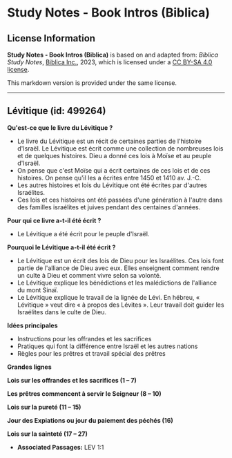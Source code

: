 # Study Notes - Book Intros (Biblica)

## License Information

**Study Notes - Book Intros (Biblica)** is based on and adapted from: _Biblica Study Notes_, [Biblica Inc.](https://www.biblica.com/), 2023, which is licensed under a [CC BY-SA 4.0 license](https://creativecommons.org/licenses/by-sa/4.0/legalcode.en).

This markdown version is provided under the same license.



--------------------------------

## Lévitique (id: 499264)

**Qu'est\-ce que le livre du Lévitique ?**

* Le livre du Lévitique est un récit de certaines parties de l'histoire d'Israël. Le Lévitique est écrit comme une collection de nombreuses lois et de quelques histoires. Dieu a donné ces lois à Moïse et au peuple d'Israël.
* On pense que c'est Moïse qui a écrit certaines de ces lois et de ces histoires. On pense qu'il les a écrites entre 1450 et 1410 av. J.\-C.
* Les autres histoires et lois du Lévitique ont été écrites par d'autres Israélites.
* Ces lois et ces histoires ont été passées d'une génération à l'autre dans des familles israélites et juives pendant des centaines d'années.

**Pour qui ce livre a\-t\-il été écrit ?**

* Le Lévitique a été écrit pour le peuple d'Israël.

**Pourquoi le Lévitique a\-t\-il été écrit ?**

* Le Lévitique est un écrit des lois de Dieu pour les Israélites. Ces lois font partie de l'alliance de Dieu avec eux. Elles enseignent comment rendre un culte à Dieu et comment vivre selon sa volonté.
* Le Lévitique explique les bénédictions et les malédictions de l'alliance du mont Sinaï.
* Le Lévitique explique le travail de la lignée de Lévi. En hébreu, « Lévitique » veut dire « à propos des Lévites ». Leur travail doit guider les Israélites dans le culte de Dieu.

**Idées principales**

* Instructions pour les offrandes et les sacrifices
* Pratiques qui font la différence entre Israël et les autres nations
* Règles pour les prêtres et travail spécial des prêtres

**Grandes lignes**

**Lois sur les offrandes et les sacrifices (1 – 7\)**

**Les prêtres commencent à servir le Seigneur (8 – 10\)**

**Lois sur la pureté (11 – 15\)**

**Jour des Expiations ou jour du paiement des péchés (16\)**

**Lois sur la sainteté (17 – 27\)**

* **Associated Passages:** LEV 1:1

